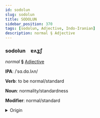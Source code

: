 ```yaml
---
id: sodolun
slug: sodolun
title: SODOLUN
sidebar_position: 370
tags: [sodolun, Adjective, Indo-Iranian]
description: normal § Adjective
---
```


### sodolun&emsp;<span kind="abugida">ɐʌʓ̃ʃ</span>

*normal* **§** [Adjective](../../tags/Adjective)

**IPA**: /ˈsɑ.dɑ.lʌn/

**Verb**: to be normal/standard

**Noun**: normality/standardness

**Modifier**: normal/standard

<details>
    <summary>Origin</summary>
    Hindi साधारण sādhāraṇ [s̪äː.d̪ʱäː.ɾə̃ɳ]<br/>
    <em>Indo-Iranian Language Family</em>
</details>